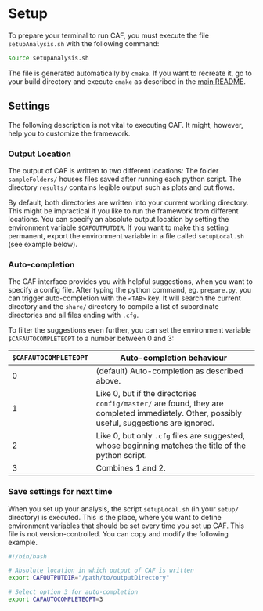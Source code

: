 Setup
=========================

To prepare your terminal to run CAF, you must execute the file `setupAnalysis.sh` with the following command:

```bash
source setupAnalysis.sh
```

The file is generated automatically by `cmake`. If you want to recreate it, go to your build directory and execute `cmake` as described in the [main README](../README.md).

Settings
--------------------

The following description is not vital to executing CAF. It might, however, help you to customize the framework.


### Output Location ###

The output of CAF is written to two different locations: The folder `sampleFolders/` houses files saved after running each python script. The directory `results/` contains legible output such as plots and cut flows.

By default, both directories are written into your current working directory. This might be impractical if you like to run the framework from different locations. You can specify an absolute output location by setting the environment variable `$CAFOUTPUTDIR`. If you want to make this setting permanent, export the environment variable in a file called `setupLocal.sh` (see example below).

### Auto-completion ###

The CAF interface provides you with helpful suggestions, when you want to specify a config file. After typing the python command, eg. `prepare.py`, you can trigger auto-completion with the `<TAB>` key. It will search the current directory and the `share/` directory to compile a list of subordinate directories and all files ending with `.cfg`.

To filter the suggestions even further, you can set the environment variable `$CAFAUTOCOMPLETEOPT` to a number between 0 and 3:

|`$CAFAUTOCOMPLETEOPT`| Auto-completion behaviour |
|---------------------|-----------------------|
|0| (default) Auto-completion as described above.|
|1| Like 0, but if the directories `config/master/` are found, they are completed immediately. Other, possibly useful, suggestions are ignored.|
|2| Like 0, but only `.cfg` files are suggested, whose beginning matches the title of the python script.|
|3| Combines 1 and 2. |

### Save settings for next time ###

When you set up your analysis, the script `setupLocal.sh` (in your `setup/` directory) is executed. This is the place, where you want to define environment variables that should be set every time you set up CAF. This file is not version-controlled. You can copy and modify the following example.

```bash
#!/bin/bash

# Absolute location in which output of CAF is written
export CAFOUTPUTDIR="/path/to/outputDirectory"

# Select option 3 for auto-completion
export CAFAUTOCOMPLETEOPT=3

```

